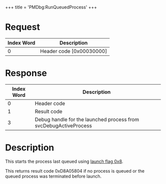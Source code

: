 +++
title = 'PMDbg:RunQueuedProcess'
+++

# Request

| Index Word | Description                |
|------------|----------------------------|
| 0          | Header code \[0x00030000\] |

# Response

| Index Word | Description                                                      |
|------------|------------------------------------------------------------------|
| 0          | Header code                                                      |
| 1          | Result code                                                      |
| 3          | Debug handle for the launched process from svcDebugActiveProcess |

# Description

This starts the process last queued using [launch flag
0x8](PMApp:LaunchTitle#launch_flags "wikilink").

This returns result code 0xD8A05804 if no process is queued or the
queued process was terminated before launch.
